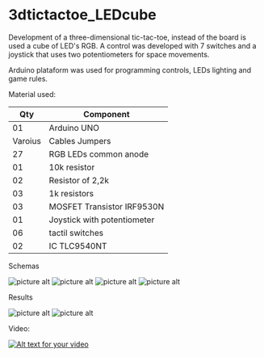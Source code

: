 # 3dtictactoe_LEDcube

Development of a three-dimensional tic-tac-toe, instead of the board is used a cube of LED's RGB. A control was developed with 7 switches and a joystick that uses two potentiometers for space movements.

Arduino plataform was used for programming controls, LEDs lighting and game rules.

Material used:

Qty | Component
--- | -----------
01  | Arduino UNO
Varoius   | Cables Jumpers
27  | RGB LEDs common anode
01  | 10k resistor
02  | Resistor of 2,2k
03  | 1k resistors
03  | MOSFET Transistor IRF9530N
01  | Joystick with potentiometer
06  | tactil switches
02  | IC TLC9540NT

Schemas

![picture alt](https://i.pinimg.com/originals/77/fd/c0/77fdc07fe05bbf62986a2fd3fa06ccb7.jpg)
![picture alt](https://i.pinimg.com/originals/da/73/ce/da73ce355f6c3ffb72dd91e8fc853c6c.jpg)
![picture alt](https://i.pinimg.com/originals/39/27/7a/39277add506574c7690214afd8c79542.jpg)
![picture alt](https://i.pinimg.com/originals/27/07/88/270788be355edc9e2c107a9e77b8b5b6.jpg)

Results

![picture alt](https://i.pinimg.com/originals/d8/84/ed/d884eddd8f5af6ed7015945c22f4825c.jpg)
![picture alt](https://i.pinimg.com/originals/8b/76/d3/8b76d373afcc5b770c2bf6366e2fadee.jpg)

Video:


[![Alt text for your video](https://img.youtube.com/vi/Elkezr1vpU4/0.jpg)](https://youtu.be/Elkezr1vpU4)
